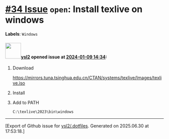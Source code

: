 # [\#34 Issue](https://github.com/ysl2/.dotfiles/issues/34) `open`: Install texlive on windows
**Labels**: `Windows`


#### <img src="https://avatars.githubusercontent.com/u/39717545?u=3a56d7b47e1688f70c83e440ba0835f8d24c43e3&v=4" width="50">[ysl2](https://github.com/ysl2) opened issue at [2024-01-09 14:34](https://github.com/ysl2/.dotfiles/issues/34):

1. Download

    https://mirrors.tuna.tsinghua.edu.cn/CTAN/systems/texlive/Images/texlive.iso

2. Install

3. Add to PATH

    ```
    C:\texlive\2023\bin\windows
    ```




-------------------------------------------------------------------------------



[Export of Github issue for [ysl2/.dotfiles](https://github.com/ysl2/.dotfiles). Generated on 2025.06.30 at 17:53:18.]
